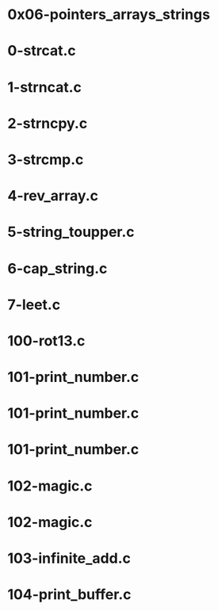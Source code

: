 # 0x06-pointers_arrays_strings
# 0-strcat.c
# 1-strncat.c
# 2-strncpy.c
# 3-strcmp.c
# 4-rev_array.c
# 5-string_toupper.c
# 6-cap_string.c
# 7-leet.c
# 100-rot13.c
# 101-print_number.c
# 101-print_number.c
# 101-print_number.c
# 102-magic.c
# 102-magic.c
# 103-infinite_add.c
# 104-print_buffer.c
